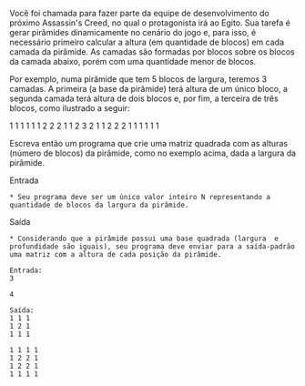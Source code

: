 Você foi chamada para fazer parte da equipe de desenvolvimento do próximo Assassin's Creed, no qual o protagonista irá ao Egito. Sua tarefa é gerar pirâmides dinamicamente no cenário do jogo e, para isso, é necessário primeiro calcular a altura (em quantidade de blocos) em cada camada da pirâmide. As camadas são formadas por blocos sobre os blocos da camada abaixo, porém com uma quantidade menor de blocos.

Por exemplo, numa pirâmide que tem 5 blocos de largura, teremos 3 camadas. A primeira (a base da pirâmide) terá altura de um único bloco, a segunda camada terá altura de dois blocos e, por fim, a terceira de três blocos, como ilustrado a seguir:

1 1 1 1 1
1 2 2 2 1
1 2 3 2 1
1 2 2 2 1
1 1 1 1 1

Escreva então um programa que crie uma matriz quadrada com as alturas (número de blocos) da pirâmide, como no exemplo acima, dada a largura da pirâmide.

​Entrada

    * Seu programa deve ser um único valor inteiro N representando a quantidade de blocos da largura da pirâmide.

Saída

    * Considerando que a pirâmide possui uma base quadrada (largura  e profundidade são iguais), seu programa deve enviar para a saída-padrão uma matriz com a altura de cada posição da pirâmide.

```
Entrada:
3

4
```

```
Saída:
1 1 1
1 2 1
1 1 1

1 1 1 1
1 2 2 1
1 2 2 1
1 1 1 1
```